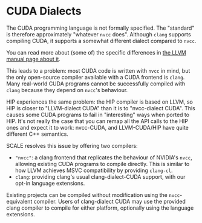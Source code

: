 # CUDA Dialects

The CUDA programming language is not formally specified. The "standard" is 
therefore approximately "whatever `nvcc` does". Although `clang` supports 
compiling CUDA, it supports a somewhat different dialect compared to `nvcc`.

You can read more about (some of) the specific differences in
[the LLVM manual page about it](https://llvm.org/docs/CompileCudaWithLLVM.html#dialect-differences-between-clang-and-nvcc).

This leads to a problem: most CUDA code is written with `nvcc` in mind, but 
the only open-source compiler available with a CUDA frontend is `clang`. Many 
real-world CUDA programs cannot be successfully compiled with `clang` 
because they depend on `nvcc`'s behaviour.

HIP experiences the same problem: the HIP compiler is based on LLVM, so HIP 
is closer to "LLVM-dialect CUDA" than it is to "nvcc-dialect CUDA". This 
causes some CUDA programs to fail in "interesting" ways when ported to HIP. It's
not really the case that you can remap all the API calls to the HIP ones and
expect it to work: nvcc-CUDA, and LLVM-CUDA/HIP have quite different C++ 
semantics.

SCALE resolves this issue by offering two compilers:

- `"nvcc"`: a clang frontend that replicates the behaviour of NVIDIA's `nvcc`, 
  allowing existing CUDA programs to compile directly. This is similar to how
  LLVM achieves MSVC compatibility by providing `clang-cl`.
- `clang`: providing clang's usual clang-dialect-CUDA support, with our 
  opt-in language extensions.

Existing projects can be compiled without modification using the 
`nvcc`-equivalent compiler. Users of clang-dialect CUDA may use the provided 
clang compiler to compile for either platform, optionally using the language 
extensions.
